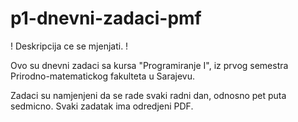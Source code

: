 # p1-dnevni-zadaci-pmf
! Deskripcija ce se mjenjati. !

Ovo su dnevni zadaci sa kursa "Programiranje I", iz prvog semestra Prirodno-matematickog fakulteta u Sarajevu.

Zadaci su namjenjeni da se rade svaki radni dan, odnosno pet puta sedmicno. Svaki zadatak ima odredjeni PDF.
